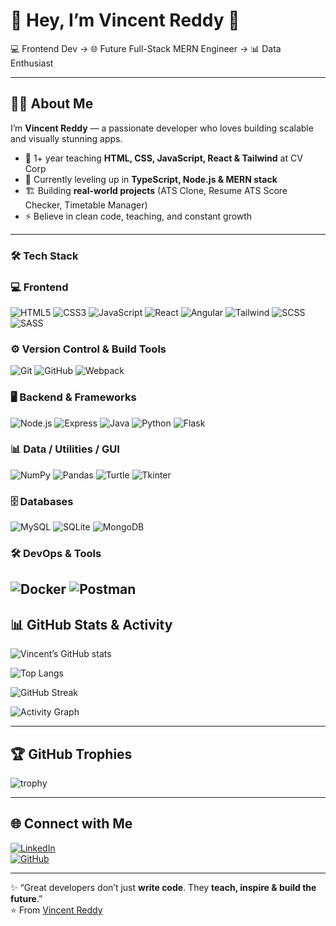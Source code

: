 # 🚀 Hey, I’m **Vincent Reddy** 👋  

💻 Frontend Dev → 🌐 Future Full-Stack MERN Engineer → 📊 Data Enthusiast  

---

## 🧑‍💻 About Me  
I’m **Vincent Reddy** — a passionate developer who loves building scalable and visually stunning apps.  
- 💼 1+ year teaching **HTML, CSS, JavaScript, React & Tailwind** at CV Corp  
- 🌱 Currently leveling up in **TypeScript, Node.js & MERN stack**  
- 🏗️ Building **real-world projects** (ATS Clone, Resume ATS Score Checker, Timetable Manager)  
- ⚡ Believe in clean code, teaching, and constant growth  

---

### 🛠️ Tech Stack

### 💻 Frontend
![HTML5](https://img.shields.io/badge/HTML5-E34F26?style=for-the-badge&logo=html5&logoColor=white)
![CSS3](https://img.shields.io/badge/CSS3-1572B6?style=for-the-badge&logo=css3&logoColor=white)
![JavaScript](https://img.shields.io/badge/JavaScript-F7DF1E?style=for-the-badge&logo=javascript&logoColor=black)
![React](https://img.shields.io/badge/React-61DAFB?style=for-the-badge&logo=react&logoColor=black)
![Angular](https://img.shields.io/badge/Angular-DD0031?style=for-the-badge&logo=angular&logoColor=white)
![Tailwind](https://img.shields.io/badge/Tailwind-06B6D4?style=for-the-badge&logo=tailwind-css&logoColor=white)
![SCSS](https://img.shields.io/badge/SCSS-CC6699?style=for-the-badge&logo=sass&logoColor=white)
![SASS](https://img.shields.io/badge/SASS-CC6699?style=for-the-badge&logo=sass&logoColor=white)

### ⚙️ Version Control & Build Tools
![Git](https://img.shields.io/badge/Git-F05032?style=for-the-badge&logo=git&logoColor=white)
![GitHub](https://img.shields.io/badge/GitHub-181717?style=for-the-badge&logo=github&logoColor=white)
![Webpack](https://img.shields.io/badge/Webpack-8DD6F9?style=for-the-badge&logo=webpack&logoColor=black)

### 🖥️ Backend & Frameworks
![Node.js](https://img.shields.io/badge/Node.js-339933?style=for-the-badge&logo=node.js&logoColor=white)
![Express](https://img.shields.io/badge/Express-000000?style=for-the-badge&logo=express&logoColor=white)
![Java](https://img.shields.io/badge/Java-007396?style=for-the-badge&logo=java&logoColor=white)
![Python](https://img.shields.io/badge/Python-3776AB?style=for-the-badge&logo=python&logoColor=white)
![Flask](https://img.shields.io/badge/Flask-000000?style=for-the-badge&logo=flask&logoColor=white)

### 📊 Data / Utilities / GUI
![NumPy](https://img.shields.io/badge/NumPy-013243?style=for-the-badge&logo=numpy&logoColor=white)
![Pandas](https://img.shields.io/badge/Pandas-150458?style=for-the-badge&logo=pandas&logoColor=white)
![Turtle](https://img.shields.io/badge/Turtle-228B22?style=for-the-badge)
![Tkinter](https://img.shields.io/badge/Tkinter-FF6F61?style=for-the-badge)

### 🗄️ Databases
![MySQL](https://img.shields.io/badge/MySQL-4479A1?style=for-the-badge&logo=mysql&logoColor=white)
![SQLite](https://img.shields.io/badge/SQLite-003B57?style=for-the-badge&logo=sqlite&logoColor=white)
![MongoDB](https://img.shields.io/badge/MongoDB-47A248?style=for-the-badge&logo=mongodb&logoColor=white)

### 🛠️ DevOps & Tools
![Docker](https://img.shields.io/badge/Docker-2496ED?style=for-the-badge&logo=docker&logoColor=white)
![Postman](https://img.shields.io/badge/Postman-FF6C37?style=for-the-badge&logo=postman&logoColor=white)
---

## 📊 GitHub Stats & Activity  

![Vincent’s GitHub stats](https://github-readme-stats.vercel.app/api?username=VincentReddy25&show_icons=true&theme=radical)  

![Top Langs](https://github-readme-stats.vercel.app/api/top-langs?username=VincentReddy25&layout=compact&theme=radical)  

![GitHub Streak](https://github-readme-streak-stats.herokuapp.com/?user=VincentReddy25&theme=radical)  

![Activity Graph](https://github-readme-activity-graph.vercel.app/graph?username=VincentReddy25&theme=react-dark&hide_border=true)  

---

## 🏆 GitHub Trophies  

![trophy](https://github-profile-trophy.vercel.app/?username=VincentReddy25&theme=radical&no-frame=true&margin-w=15)  

---

## 🌐 Connect with Me  

[![LinkedIn](https://img.shields.io/badge/LinkedIn-blue?style=for-the-badge&logo=linkedin)](https://www.linkedin.com/in/vincent-reddy/)  
[![GitHub](https://img.shields.io/badge/GitHub-black?style=for-the-badge&logo=github)](https://github.com/VincentReddy25)  

---

✨ “Great developers don’t just **write code**. They **teach, inspire & build the future**.”  
⭐ From [Vincent Reddy](https://github.com/VincentReddy25)  
